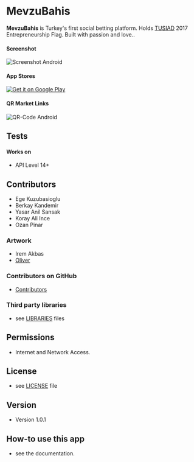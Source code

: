 MevzuBahis 
======
**MevzuBahis** is Turkey's first social betting platform. Holds [TUSIAD](http://www.tusiad.us/) 2017 Entrepreneurship Flag. Built with passion and love..

#### Screenshot
![Screenshot Android](http://url/screenshot-appname-android.png "screenshot Android")



#### App Stores
<!-- edit this image location -->
[![Get it on Google Play](https://raw.github.com/repat/README-template/master/googleplay.png)](https://play.google.com/store/apps/details?id=com.package.path)



#### QR Market Links
![QR-Code Android](http://url/qrcode-appname-android.png)



## Tests
#### Works on
* API Level 14+



## Contributors
* Ege Kuzubasioglu
* Berkay Kandemir
* Yasar Anil Sansak
* Koray Ali Ince
* Ozan Pinar

### Artwork
* Irem Akbas
* [Oliver](https://dribbble.com/olivers)

### Contributors on GitHub
* [Contributors](https://github.com/SocialChallenging/MevzuBahis/graphs/contributors)


### Third party libraries
* see [LIBRARIES](https://github.com/result/appname/blob/master/LIBRARIES.md) files

## Permissions
* Internet and Network Access.

## License 
* see [LICENSE](https://github.com/SocialChallenging/MevzuBahis/blob/master/LICENSE.md) file

## Version 
* Version 1.0.1

## How-to use this app
* see the documentation.


